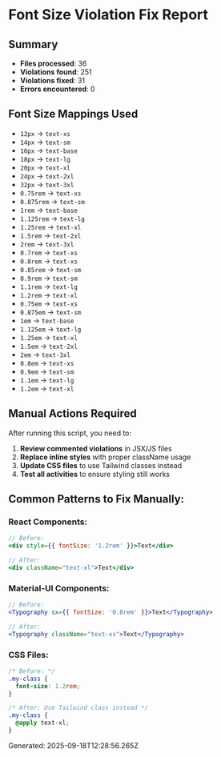 
# Font Size Violation Fix Report

## Summary
- **Files processed**: 36
- **Violations found**: 251
- **Violations fixed**: 31
- **Errors encountered**: 0

## Font Size Mappings Used
- `12px` → `text-xs`
- `14px` → `text-sm`
- `16px` → `text-base`
- `18px` → `text-lg`
- `20px` → `text-xl`
- `24px` → `text-2xl`
- `32px` → `text-3xl`
- `0.75rem` → `text-xs`
- `0.875rem` → `text-sm`
- `1rem` → `text-base`
- `1.125rem` → `text-lg`
- `1.25rem` → `text-xl`
- `1.5rem` → `text-2xl`
- `2rem` → `text-3xl`
- `0.7rem` → `text-xs`
- `0.8rem` → `text-xs`
- `0.85rem` → `text-sm`
- `0.9rem` → `text-sm`
- `1.1rem` → `text-lg`
- `1.2rem` → `text-xl`
- `0.75em` → `text-xs`
- `0.875em` → `text-sm`
- `1em` → `text-base`
- `1.125em` → `text-lg`
- `1.25em` → `text-xl`
- `1.5em` → `text-2xl`
- `2em` → `text-3xl`
- `0.8em` → `text-xs`
- `0.9em` → `text-sm`
- `1.1em` → `text-lg`
- `1.2em` → `text-xl`

## Manual Actions Required
After running this script, you need to:
1. **Review commented violations** in JSX/JS files
2. **Replace inline styles** with proper className usage
3. **Update CSS files** to use Tailwind classes instead
4. **Test all activities** to ensure styling still works

## Common Patterns to Fix Manually:

### React Components:
```jsx
// Before:
<div style={{ fontSize: '1.2rem' }}>Text</div>

// After: 
<div className="text-xl">Text</div>
```

### Material-UI Components:
```jsx
// Before:
<Typography sx={{ fontSize: '0.8rem' }}>Text</Typography>

// After:
<Typography className="text-xs">Text</Typography>
```

### CSS Files:
```css
/* Before: */
.my-class {
  font-size: 1.2rem;
}

/* After: Use Tailwind class instead */
.my-class {
  @apply text-xl;
}
```



Generated: 2025-09-18T12:28:56.265Z
